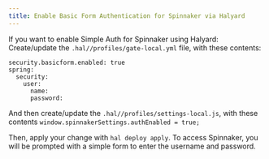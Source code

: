 ```yaml
---
title: Enable Basic Form Authentication for Spinnaker via Halyard
---
```



If you want to enable Simple Auth for Spinnaker using Halyard: Create/update the ```.hal//profiles/gate-local.yml``` file, with these contents:
```
security.basicform.enabled: true
spring:
  security:
    user:
      name: 
      password: 
```

And then create/update the ```.hal//profiles/settings-local.js```, with these contents
```window.spinnakerSettings.authEnabled = true;```

Then, apply your change with ```hal deploy apply```.
To access Spinnaker, you will be prompted with a simple form to enter the username and password.


